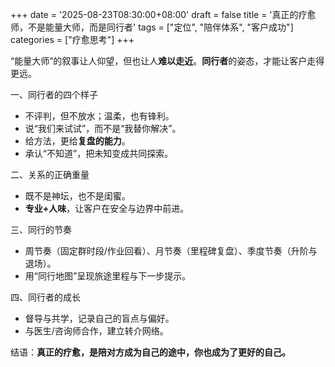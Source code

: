 +++
date = '2025-08-23T08:30:00+08:00'
draft = false
title = '真正的疗愈师，不是能量大师，而是同行者'
tags = ["定位", "陪伴体系", "客户成功"]
categories = ["疗愈思考"]
+++

“能量大师”的叙事让人仰望，但也让人**难以走近**。**同行者**的姿态，才能让客户走得更远。

一、同行者的四个样子
- 不评判，但不放水；温柔，也有锋利。
- 说“我们来试试”，而不是“我替你解决”。
- 给方法，更给**复盘的能力**。
- 承认“不知道”，把未知变成共同探索。

二、关系的正确重量
- 既不是神坛，也不是闺蜜。
- **专业+人味**，让客户在安全与边界中前进。

三、同行的节奏
- 周节奏（固定群时段/作业回看）、月节奏（里程碑复盘）、季度节奏（升阶与退场）。
- 用“同行地图”呈现旅途里程与下一步提示。

四、同行者的成长
- 督导与共学，记录自己的盲点与偏好。
- 与医生/咨询师合作，建立转介网络。

结语：**真正的疗愈，是陪对方成为自己的途中，你也成为了更好的自己。**